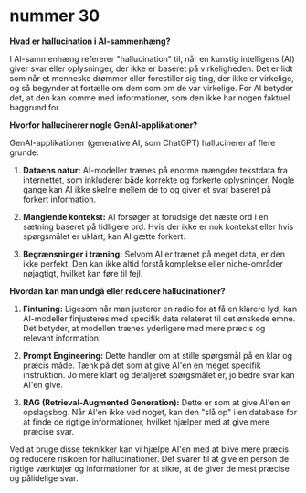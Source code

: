 # nummer 30 

**Hvad er hallucination i AI-sammenhæng?**

I AI-sammenhæng refererer "hallucination" til, når en kunstig intelligens (AI) giver svar eller oplysninger, der ikke er baseret på virkeligheden. Det er lidt som når et menneske drømmer eller forestiller sig ting, der ikke er virkelige, og så begynder at fortælle om dem som om de var virkelige. For AI betyder det, at den kan komme med informationer, som den ikke har nogen faktuel baggrund for.

**Hvorfor hallucinerer nogle GenAI-applikationer?**

GenAI-applikationer (generative AI, som ChatGPT) hallucinerer af flere grunde:

1. **Dataens natur:** AI-modeller trænes på enorme mængder tekstdata fra internettet, som inkluderer både korrekte og forkerte oplysninger. Nogle gange kan AI ikke skelne mellem de to og giver et svar baseret på forkert information.
   
2. **Manglende kontekst:** AI forsøger at forudsige det næste ord i en sætning baseret på tidligere ord. Hvis der ikke er nok kontekst eller hvis spørgsmålet er uklart, kan AI gætte forkert.

3. **Begrænsninger i træning:** Selvom AI er trænet på meget data, er den ikke perfekt. Den kan ikke altid forstå komplekse eller niche-områder nøjagtigt, hvilket kan føre til fejl.

**Hvordan kan man undgå eller reducere hallucinationer?**

1. **Fintuning:** Ligesom når man justerer en radio for at få en klarere lyd, kan AI-modeller finjusteres med specifik data relateret til det ønskede emne. Det betyder, at modellen trænes yderligere med mere præcis og relevant information.

2. **Prompt Engineering:** Dette handler om at stille spørgsmål på en klar og præcis måde. Tænk på det som at give AI'en en meget specifik instruktion. Jo mere klart og detaljeret spørgsmålet er, jo bedre svar kan AI'en give.

3. **RAG (Retrieval-Augmented Generation):** Dette er som at give AI'en en opslagsbog. Når AI'en ikke ved noget, kan den "slå op" i en database for at finde de rigtige informationer, hvilket hjælper med at give mere præcise svar.

Ved at bruge disse teknikker kan vi hjælpe AI'en med at blive mere præcis og reducere risikoen for hallucinationer. Det svarer til at give en person de rigtige værktøjer og informationer for at sikre, at de giver de mest præcise og pålidelige svar.